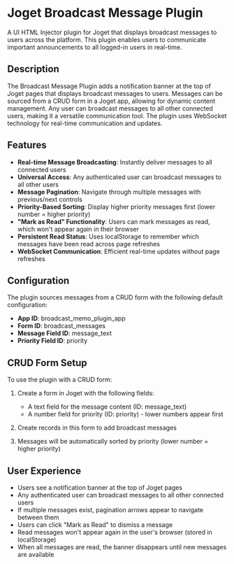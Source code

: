 # Joget Broadcast Message Plugin

A UI HTML Injector plugin for Joget that displays broadcast messages to users across the platform. This plugin enables users to communicate important announcements to all logged-in users in real-time.

## Description

The Broadcast Message Plugin adds a notification banner at the top of Joget pages that displays broadcast messages to users. Messages can be sourced from a CRUD form in a Joget app, allowing for dynamic content management. Any user can broadcast messages to all other connected users, making it a versatile communication tool. The plugin uses WebSocket technology for real-time communication and updates.

## Features

- **Real-time Message Broadcasting**: Instantly deliver messages to all connected users
- **Universal Access**: Any authenticated user can broadcast messages to all other users
- **Message Pagination**: Navigate through multiple messages with previous/next controls
- **Priority-Based Sorting**: Display higher priority messages first (lower number = higher priority)
- **"Mark as Read" Functionality**: Users can mark messages as read, which won't appear again in their browser
- **Persistent Read Status**: Uses localStorage to remember which messages have been read across page refreshes
- **WebSocket Communication**: Efficient real-time updates without page refreshes

## Configuration

The plugin sources messages from a CRUD form with the following default configuration:

- **App ID**: broadcast_memo_plugin_app
- **Form ID**: broadcast_messages
- **Message Field ID**: message_text
- **Priority Field ID**: priority

## CRUD Form Setup

To use the plugin with a CRUD form:

1. Create a form in Joget with the following fields:
   - A text field for the message content (ID: message_text)
   - A number field for priority (ID: priority) - lower numbers appear first

2. Create records in this form to add broadcast messages

3. Messages will be automatically sorted by priority (lower number = higher priority)

## User Experience

- Users see a notification banner at the top of Joget pages
- Any authenticated user can broadcast messages to all other connected users
- If multiple messages exist, pagination arrows appear to navigate between them
- Users can click "Mark as Read" to dismiss a message
- Read messages won't appear again in the user's browser (stored in localStorage)
- When all messages are read, the banner disappears until new messages are available